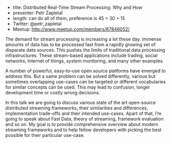 * title: Distributed Real-Time Stream Processing: Why and How
* presenter: Petr Zapletal
* length: can do all of them, preference is 45 > 30 > 15 
* Twitter: @petr_zapletal
* Meetup: http://www.meetup.com/members/87846052/

The demand for stream processing is increasing a lot these day. Immense amounts of data has to be processed fast
from a rapidly growing set of disparate data sources. This pushes the limits of traditional data processing 
infrastructures. These stream-based applications include trading, social networks, Internet of things, system
monitoring, and many other examples. 

A number of powerful, easy-to-use open source platforms have emerged to address this. But a same problem can be 
solved differently, various but sometimes overlapping use-cases can be targeted or different vocabularies for similar
concepts can be used. This may lead to confusion, longer development time or costly wrong decisions.

In this talk we are going to discuss various state of the art open-source distributed streaming frameworks, 
their similarities and differences, implementation trade-offs and their intended use-cases. Apart of that, I’m 
going to speak about Fast Data, theory of streaming, framework evaluation and so on. My goal is to provide 
comprehensive overview about modern streaming frameworks and to help fellow developers with picking the best possible 
for their particular use-case. 
